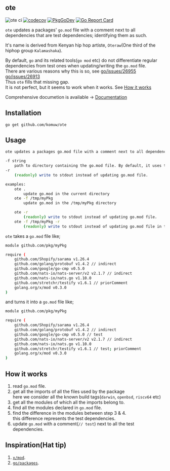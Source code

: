 ## ote          

![ote ci](https://github.com/komuw/ote/workflows/ote%20ci/badge.svg?branch=master)
[![codecov](https://codecov.io/gh/komuw/ote/branch/master/graph/badge.svg)](https://codecov.io/gh/komuw/ote)
[![PkgGoDev](https://pkg.go.dev/badge/https://pkg.go.dev/github.com/komuw/ote)](https://pkg.go.dev/github.com/komuw/ote)
[![Go Report Card](https://goreportcard.com/badge/github.com/komuw/ote)](https://goreportcard.com/report/github.com/komuw/ote)


`ote` updates a packages' `go.mod` file with a comment next to all dependencies that are test dependencies; identifying them as such.   

It's name is derived from Kenyan hip hop artiste, `Oteraw`(One third of the hiphop group `Kalamashaka`).                               

By default, `go` and its related tools(`go mod` etc) do not differentiate regular dependencies from test ones when updating/writing the `go.mod` file.    
There are various reasons why this is so, see [go/issues/26955](https://github.com/golang/go/issues/26955) [go/issues/26913](https://github.com/golang/go/issues/26913)      
Thus `ote` fills that missing gap.   
It is not perfect, but it seems to work when it works. See [How it works](#how-it-works)


Comprehensive documetion is available -> [Documentation](https://pkg.go.dev/github.com/komuw/ote)


## Installation

```shell
go get github.com/komuw/ote
```           


## Usage
```bash
ote updates a packages go.mod file with a comment next to all dependencies that are test dependencies; identifying them as such.

-f string
    path to directory containing the go.mod file. By default, it uses the current directory. (default ".")
-r  
    (readonly) write to stdout instead of updating go.mod file.

examples:
    ote .
        update go.mod in the current directory
    ote -f /tmp/myPkg
        update go.mod in the /tmp/myPkg directory

    ote -r
        (readonly) write to stdout instead of updating go.mod file.
    ote -f /tmp/myPkg -r
        (readonly) write to stdout instead of updating go.mod file in the /tmp/myPkg directory.
```

`ote` takes a `go.mod` file like;
```bash
module github.com/pkg/myPkg

require (
	github.com/Shopify/sarama v1.26.4
	github.com/golang/protobuf v1.4.2 // indirect
	github.com/google/go-cmp v0.5.0
	github.com/nats-io/nats-server/v2 v2.1.7 // indirect
	github.com/nats-io/nats.go v1.10.0
	github.com/stretchr/testify v1.6.1 // priorComment
	golang.org/x/mod v0.3.0
)
```
and turns it into a `go.mod` file like;
```bash
module github.com/pkg/myPkg

require (
	github.com/Shopify/sarama v1.26.4
	github.com/golang/protobuf v1.4.2 // indirect
	github.com/google/go-cmp v0.5.0 // test
	github.com/nats-io/nats-server/v2 v2.1.7 // indirect
	github.com/nats-io/nats.go v1.10.0
	github.com/stretchr/testify v1.6.1 // test; priorComment
	golang.org/x/mod v0.3.0
)
```

## How it works  
1. read `go.mod` file.
2. get all the imports of all the files used by the package    
  here we consider all the known build tags(`darwin`, `openbsd`, `riscv64` etc)    
3. get all the modules of which all the imports belong to.    
4. find all the modules declared in `go.mod` file.   
5. find the difference in the modules between step 3 & 4.     
   this difference represents the test dependencies.  
6. update `go.mod` with a comment(`// test`) next to all the test dependencies.


## Inspiration(Hat tip)
1. [`x/mod`](https://pkg.go.dev/golang.org/x/mod).
2. [`go/packages`](https://pkg.go.dev/golang.org/x/tools/go/packages).
